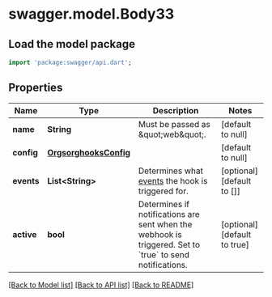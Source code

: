 # swagger.model.Body33

## Load the model package
```dart
import 'package:swagger/api.dart';
```

## Properties
Name | Type | Description | Notes
------------ | ------------- | ------------- | -------------
**name** | **String** | Must be passed as \&quot;web\&quot;. | [default to null]
**config** | [**OrgsorghooksConfig**](OrgsorghooksConfig.md) |  | [default to null]
**events** | **List&lt;String&gt;** | Determines what [events](https://developer.github.com/webhooks/event-payloads) the hook is triggered for. | [optional] [default to []]
**active** | **bool** | Determines if notifications are sent when the webhook is triggered. Set to &#x60;true&#x60; to send notifications. | [optional] [default to true]

[[Back to Model list]](../README.md#documentation-for-models) [[Back to API list]](../README.md#documentation-for-api-endpoints) [[Back to README]](../README.md)

